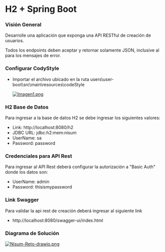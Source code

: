 # H2 + Spring Boot

### Visión General

 Desarrolle una aplicación que exponga una API RESTful de creación de usuarios.
 
 Todos los endpoints deben aceptar y retornar solamente JSON, inclusive al para los mensajes de error.
 
 ### Configurar CodyStyle
 
  - Importar el archivo ubicado en la ruta users\user-boot\src\main\resources\codeStyle
	
	[![Imagen1.png](https://i.postimg.cc/139dsvST/Imagen1.png)](https://postimg.cc/ZCMHLFCF)

 ### H2 Base de Datos
 
  Para ingresar a la base de datos H2 se debe ingresar los siguientes valores:
  - Link: http://localhost:8080/h2
  - JDBC URL: jdbc:h2:mem:nisum
  - UserName: sa
  - Password: password
 
 ### Credenciales para API Rest
 
  Para ingresar al API Rest deberá configurar la autorización a "Basic Auth" donde los datos son:
  
  - UserName: admin
  - Password: thisismypassword
 
 ### Link Swagger
 
  Para validar la api rest de creación deberá ingresar al siguiente link 
  - http://localhost:8080/swagger-ui/index.html


### Diagrama de Solución
  
  [![Nisum-Reto-drawio.png](https://i.postimg.cc/MHYkqTP2/Nisum-Reto-drawio.png)](https://postimg.cc/Cndr4Fpm)
